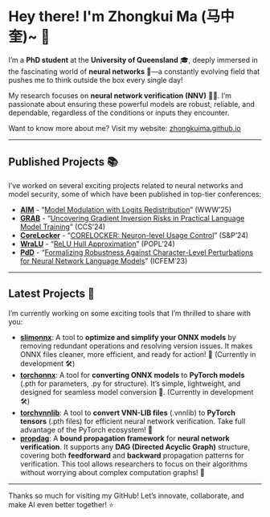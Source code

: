 # Hey there! I'm Zhongkui Ma (马中奎)~ 👋

I’m a **PhD student** at the **University of Queensland** 🎓, deeply immersed in the fascinating world of **neural networks** 🤖—a constantly evolving field that pushes me to think outside the box every single day!

My research focuses on **neural network verification (NNV)** 🧠💪. I’m passionate about ensuring these powerful models are robust, reliable, and dependable, regardless of the conditions or inputs they encounter.

Want to know more about me? Visit my website: [zhongkuima.github.io](https://zhongkuima.github.io/)

---

## Published Projects 📚

I’ve worked on several exciting projects related to neural networks and model security, some of which have been published in top-tier conferences:

- **[AIM](https://github.com/UQ-Trust-Lab/AIM)** - “[Model Modulation with Logits Redistribution](https://openreview.net/forum?id=lOSomJvrc5#discussion)” (WWW’25)
- **[GRAB](https://github.com/UQ-Trust-Lab/GRAB)** - “[Uncovering Gradient Inversion Risks in Practical Language Model Training](https://dl.acm.org/doi/abs/10.1145/3658644.3690292)” (CCS’24)
- **[CoreLocker](https://github.com/CoreLocker/CoreLocker)** - “[CORELOCKER: Neuron-level Usage Control](https://www.computer.org/csdl/proceedings-article/sp/2024/313000a222/1WPcYMh3F1C)” (S&P’24)
- **[WraLU](https://github.com/UQ-Trust-Lab/WraLU)** - “[ReLU Hull Approximation](https://dl.acm.org/doi/10.1145/3632917)” (POPL’24)
- **[PdD](https://github.com/UQ-Trust-Lab/PdD)** - “[Formalizing Robustness Against Character-Level Perturbations for Neural Network Language Models](https://link.springer.com/chapter/10.1007/978-981-99-7584-6_7)” (ICFEM’23)

---

## Latest Projects 🔧

I’m currently working on some exciting tools that I’m thrilled to share with you:

- **[slimonnx](https://github.com/ZhongkuiMa/slimonnx)**: A tool to **optimize and simplify your ONNX models** by removing redundant operations and resolving version issues. It makes ONNX files cleaner, more efficient, and ready for action! 🚀 (Currently in development 🛠️)
- **[torchonnx](https://github.com/ZhongkuiMa/torchonnx)**: A tool for **converting ONNX models** to **PyTorch models** (.pth for parameters, .py for structure). It’s simple, lightweight, and designed for seamless model conversion 🔄. (Currently in development 🛠️)
- **[torchvnnlib](https://github.com/ZhongkuiMa/torchvnnlib)**: A tool to **convert VNN-LIB files** (.vnnlib) to **PyTorch tensors** (.pth files) for efficient neural network verification. Take full advantage of the PyTorch ecosystem! 🚀
- **[propdag](https://github.com/ZhongkuiMa/propdag)**: A **bound propagation framework** for **neural network verification**. It supports any **DAG (Directed Acyclic Graph)** structure, covering both **feedforward** and **backward** propagation patterns for verification. This tool allows researchers to focus on their algorithms without worrying about complex computation graphs! 💪

---

Thanks so much for visiting my GitHub! Let’s innovate, collaborate, and make AI even better together! ⭐
